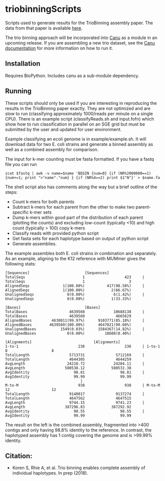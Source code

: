 # triobinningScripts

Scripts used to generate results for the TrioBinning assembly paper. The data from that paper is available [here](https://gembox.cbcb.umd.edu/triobinning/index.html). 

The trio binning approach will be incorporated into [Canu](https://github.com/marbl/canu) as a module in an upcoming release. If you are assembling a new trio dataset, see the [Canu documentation](https://canu.readthedocs.io/en/latest/) for more information on how to run it.

## Installation
Requires BioPython. Includes canu as a sub-module dependency. 

## Running
These scripts should only be used if you are interesting in reproducing the results in the TrioBinning paper exactly. They are not optimized and are slow to run (classifying approximately 1000/reads per minute on a single CPU). There is an example script (classifyReads.sh and input.fofn) which show how to run classification in parallel on an SGE grid but must be submitted by the user and updated for user environment.

Example classifying an ecoli genome is in example/example.sh. It will download data for two E. coli strains and generate a binned assembly as well as a combined assembly for comparison.

The input for k-mer counting must be fasta formatted. If you have a fastq file you can run

`zcat $fastq | awk -v name=$name 'BEGIN {num=0} {if (NR%2000000==1) {num+=1; print ">"name"."num} } {if (NR%4==2) print $1"N"}' > $name.fa`

The shell script also has comments along the way but a brief outline of the steps:

* Count k-mers for both parents
* Subtract k-mers for each parent from the other to make two parent-specific k-mer sets
* Dump k-mers within good part of the distribution of each parent (plotting the counts) and excluding low-count (typically <10) and high count (typically > 100) copy k-mers
* Classify reads with provided python script
* Get fasta sets for each haplotype based on output of python script
* Generate assemblies.

The example assembles both E. coli strains in combination and separately. As an example, aligning to the K12 reference with MUMmer gives the following stats:

```
[Sequences]							[Sequences]
TotalSeqs                          1                  423     |	TotalSeqs                          1                    3
AlignedSeqs               1(100.00%)          417(98.58%)     |	AlignedSeqs               1(100.00%)            2(66.67%)
UnalignedSeqs               0(0.00%)             6(1.42%)     |	UnalignedSeqs               0(0.00%)            1(33.33%)

[Bases]								[Bases]
TotalBases                   4639560             10688138     |	TotalBases                   4639560              4665629
AlignedBases         4638011(99.97%)      9103771(85.18%)     |	AlignedBases        4639560(100.00%)      4647021(99.60%)
UnalignedBases           1549(0.03%)      1584367(14.82%)     |	UnalignedBases              0(0.00%)         18608(0.40%)

[Alignments]							[Alignments]
1-to-1                           236                  236     |	1-to-1                             8                    8
TotalLength                  5713731              5712169     |	TotalLength                  4644305              4644259
AvgLength                   24210.72             24204.11     |	AvgLength                  580538.12            580532.38
AvgIdentity                    98.81                98.81     |	AvgIdentity                    99.99                99.99
							      |
M-to-M                           938                  938     |	M-to-M                            12                   12
TotalLength                  9140017              9137274     |	TotalLength                  4647562              4647515
AvgLength                    9744.15              9741.23     |	AvgLength                  387296.83            387292.92
AvgIdentity                    98.55                98.55     |	AvgIdentity                    99.99                99.99
```

The result on the left is the combined assembly, fragmented into >400 contigs and only having 98.8% identity to the reference. In contrast, the haplotyped assembly has 1 contig covering the genome and is >99.99% identity.

## Citation:
 - Koren S, Rhie A, et al. Trio binning enables complete assembly of individual haplotypes. In prep (2018).
